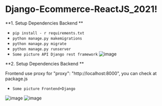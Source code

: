 # Django-Ecommerce-ReactJS_2021!

**1. Setup Dependencies Backend   **

- `pip install - r requirements.txt`
- `python manage.py makemigrations`
- `python manage.py migrate`
- `python manage.py runserver`
- `Some picture API Django rest framework`
![image](https://user-images.githubusercontent.com/20927103/143423623-93deab79-f37f-4ce4-8a27-be43ca5c8e3c.png)

**2. Setup Dependencies Backend   **

Frontend use proxy for "proxy": "http://localhost:8000", you can check at package.js
- `Some picture Frontend+Django`

![image](https://user-images.githubusercontent.com/20927103/143427467-ada14d98-13e1-4fcd-a6b9-347c4e643822.png)
![image](https://user-images.githubusercontent.com/20927103/143427615-2f6bd08c-e9ef-4496-acbb-cc0cfa736830.png)
